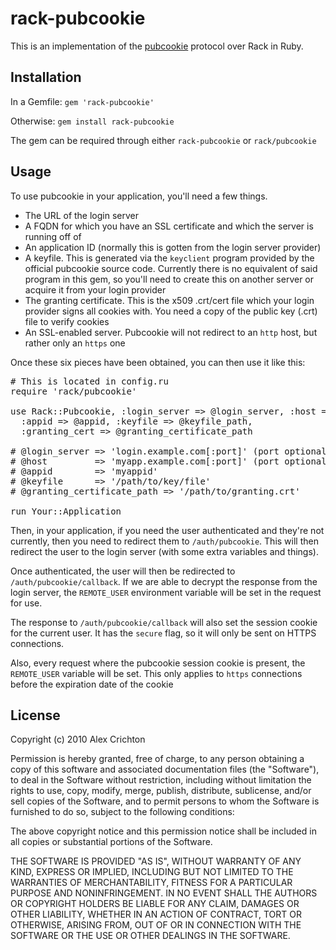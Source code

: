 rack-pubcookie
==============

This is an implementation of the [pubcookie](http://pubcookie.org) protocol over Rack in Ruby.

Installation
------------

In a Gemfile: `gem 'rack-pubcookie'`

Otherwise: `gem install rack-pubcookie`

The gem can be required through either `rack-pubcookie` or `rack/pubcookie`

Usage
-----

To use pubcookie in your application, you'll need a few things.

* The URL of the login server
* A FQDN for which you have an SSL certificate and which the server is running off of
* An application ID (normally this is gotten from the login server provider)
* A keyfile. This is generated via the `keyclient` program provided by the official pubcookie source code. Currently there is no equivalent of said program in this gem, so you'll need to create this on another server or acquire it from your login provider
* The granting certificate. This is the x509 .crt/cert file which your login provider signs all cookies with. You need a copy of the public key (.crt) file to verify cookies
* An SSL-enabled server. Pubcookie will not redirect to an `http` host, but rather only an `https` one

Once these six pieces have been obtained, you can then use it like this:

<pre>
# This is located in config.ru
require 'rack/pubcookie'

use Rack::Pubcookie, :login_server => @login_server, :host => @hostname,
  :appid => @appid, :keyfile => @keyfile_path,
  :granting_cert => @granting_certificate_path

# @login_server => 'login.example.com[:port]' (port optional)
# @host         => 'myapp.example.com[:port]' (port optional)
# @appid        => 'myappid'
# @keyfile      => '/path/to/key/file'
# @granting_certificate_path => '/path/to/granting.crt'

run Your::Application
</pre>

Then, in your application, if you need the user authenticated and they're not currently, then you need to redirect them to `/auth/pubcookie`. This will then redirect the user to the login server (with some extra variables and things).

Once authenticated, the user will then be redirected to `/auth/pubcookie/callback`. If we are able to decrypt the response from the login server, the `REMOTE_USER` environment variable will be set in the request for use.

The response to `/auth/pubcookie/callback` will also set the session cookie for the current user. It has the `secure` flag, so it will only be sent on HTTPS connections.

Also, every request where the pubcookie session cookie is present, the `REMOTE_USER` variable will be set. This only applies to `https` connections before the expiration date of the cookie

License
----
Copyright (c) 2010 Alex Crichton

Permission is hereby granted, free of charge, to any person obtaining a copy
of this software and associated documentation files (the "Software"), to deal
in the Software without restriction, including without limitation the rights
to use, copy, modify, merge, publish, distribute, sublicense, and/or sell
copies of the Software, and to permit persons to whom the Software is
furnished to do so, subject to the following conditions:

The above copyright notice and this permission notice shall be included in
all copies or substantial portions of the Software.

THE SOFTWARE IS PROVIDED "AS IS", WITHOUT WARRANTY OF ANY KIND, EXPRESS OR
IMPLIED, INCLUDING BUT NOT LIMITED TO THE WARRANTIES OF MERCHANTABILITY,
FITNESS FOR A PARTICULAR PURPOSE AND NONINFRINGEMENT. IN NO EVENT SHALL THE
AUTHORS OR COPYRIGHT HOLDERS BE LIABLE FOR ANY CLAIM, DAMAGES OR OTHER
LIABILITY, WHETHER IN AN ACTION OF CONTRACT, TORT OR OTHERWISE, ARISING FROM,
OUT OF OR IN CONNECTION WITH THE SOFTWARE OR THE USE OR OTHER DEALINGS IN
THE SOFTWARE.
